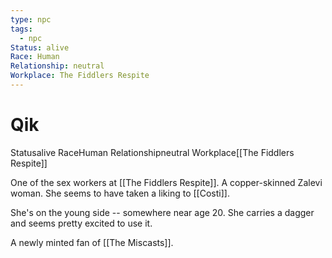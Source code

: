 ```yaml
---
type: npc
tags:
  - npc
Status: alive
Race: Human
Relationship: neutral
Workplace: The Fiddlers Respite
---
```


# Qik
<span class="dataview inline-field"><span class="inline-field-key">Status</span><span class="inline-field-value">alive</span></span>
<span class="dataview inline-field"><span class="inline-field-key">Race</span><span class="inline-field-value">Human</span></span>
<span class="dataview inline-field"><span class="inline-field-key">Relationship</span><span class="inline-field-value">neutral</span></span>
<span class="dataview inline-field"><span class="inline-field-key">Workplace</span><span class="inline-field-value">[[The Fiddlers Respite]]</span></span>

One of the sex workers at [[The Fiddlers Respite]]. A copper-skinned Zalevi woman. She seems to have taken a liking to [[Costi]].

She's on the young side -- somewhere near age 20. She carries a dagger and seems pretty excited to use it. 

A newly minted fan of [[The Miscasts]].
